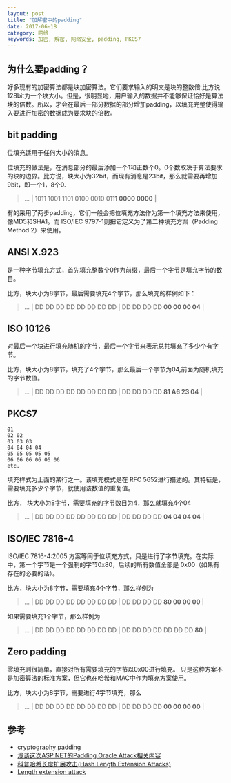 ```yaml
---
layout: post
title: "加解密中的padding"
date: 2017-06-18
category: 网络
keywords: 加密, 解密, 网络安全, padding, PKCS7
---
```


## 为什么要padding？

好多现有的加密算法都是块加密算法。它们要求输入的明文是块的整数倍,比方说128bit为一个块大小。但是，很明显地，用户输入的数据并不能够保证恰好是算法块的倍数。所以，才会在最后一部分数据的部分增加padding，以填充完整使得输入要进行加密的数据成为要求块的倍数。

## bit padding

位填充适用于任何大小的消息。

位填充的做法是，在消息部分的最后添加一个1和正数个0。0个数取决于算法要求的块的边界。比方说，块大小为32bit，而现有消息是23bit，那么就需要再增加9bit，即一个1，8个0.

> ... | 1011 1001 1101 0100 0010 011**1 0000 0000** |

有的采用了两步padding，它们一般会把位填充方法作为第一个填充方法来使用，像MD5和SHA1。而 ISO/IEC 9797-1则把它定义为了第二种填充方案（Padding Method 2）来使用。

## ANSI X.923

是一种字节填充方式，首先填充整数个0作为前缀，最后一个字节是填充字节的数目。

比方，块大小为8字节，最后需要填充4个字节，那么填充的样例如下：

> ... | DD DD DD DD DD DD DD DD | DD DD DD DD **00 00 00 04** |

## ISO 10126

对最后一个块进行填充随机的字节，最后一个字节来表示总共填充了多少个有字节。

比方，块大小为8字节，填充了4个字节，那么最后一个字节为04,前面为随机填充的字节数值。

> ... | DD DD DD DD DD DD DD DD | DD DD DD DD **81 A6 23 04** |

## PKCS7

```
01
02 02
03 03 03
04 04 04 04
05 05 05 05 05
06 06 06 06 06 06
etc.
```

填充样式为上面的某行之一。该填充模式是在 RFC 5652进行描述的。其特征是，需要填充多少个字节，就使用该数值的重复值。

比方， 块大小为8字节，需要填充的字节数目为4，那么就填充4个04

> ... | DD DD DD DD DD DD DD DD | DD DD DD DD **04 04 04 04** |

## ISO/IEC 7816-4

ISO/IEC 7816-4:2005 方案等同于位填充方式，只是进行了字节填充。在实际中，第一个字节是一个强制的字节0x80，后续的所有数值全部是 0x00（如果有存在的必要的话）。

比方，块大小为8字节，需要填充4个字节，那么样例为

> ... | DD DD DD DD DD DD DD DD | DD DD DD DD **80 00 00 00** |

如果需要填充1个字节，那么样例为

> ... | DD DD DD DD DD DD DD DD | DD DD DD DD DD DD DD **80** |

## Zero padding

零填充则很简单，直接对所有需要填充的字节以0x00进行填充。 只是这种方案不是加密算法的标准方案，但它也在哈希和MAC中作为填充方案使用。

比方，块大小为8字节，需要进行4字节填充，那么

> ... | DD DD DD DD DD DD DD DD | DD DD DD DD **00 00 00 00** |

## 参考
* [cryptography padding](https://en.wikipedia.org/wiki/Padding_(cryptography))
* [浅谈这次ASP.NET的Padding Oracle Attack相关内容](http://www.cnblogs.com/JeffreyZhao/archive/2010/09/25/things-about-padding-oracle-vulnerability-in-asp-net.html)
* [科普哈希长度扩展攻击(Hash Length Extension Attacks)](http://www.freebuf.com/articles/web/31756.html)
* [Length extension attack](https://en.wikipedia.org/wiki/Length_extension_attack)
